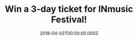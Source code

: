 ---
campaign-uuid: "c-a60a1189-342b-4ca8-ae3a-34305390932a"
type: "Preview"
category: "Competition"
date: "2018-04-02T00:00:00.000Z"
end-date: "2018-04-20T00:00:00.000Z"
disable-form: false
is_promoted: false
has_entry_page: true
title: "Win a 3-day ticket for INmusic Festival!"
competition-description: "Fans of Nick Cave and The Bad Seeds, Queens of the Stone\
  \ Age, The Kills and St.Vincent get ready because your summer starts here! We’ve\
  \ been lucky enough to get our hands on tickets to the coveted INmusic Festival\
  \ and they’re up for grabs for 2 very lucky NME readers!"
hero-header: "Win a 3-day ticket for INmusic Festival!"
hero-subheader: "Win a 3-day festival and 7-day camping ticket for INmusic Festival\
  \ in Zagreb, Croatia taking place from June 25th – 27th 2018!"
terms-confirmation: "N/A"
banner-img: "https://assets.expresslyapp.com/asset-266a833d-60c6-40fc-ade8-c8341d857d90.jpg"
logo-left-href: "http://www.nme.com/"
logo-left-image: "https://assets.expresslyapp.com/asset-72adbf1a-6bed-4427-84c6-e2efb2c697e2.jpg"
logo-left-title: "NME"
bg-image-hero: "https://assets.expresslyapp.com/asset-480d9801-1541-49ce-a2b9-bbf0504a3ece.jpg"
bg-image-first: "https://assets.expresslyapp.com/asset-cee651bd-125c-40a9-9679-ad298bf18257.jpg"
bg-image-second: "https://assets.expresslyapp.com/asset-5ab957f4-1c97-467d-835d-0167e2ff57d2.jpg"
bg-image-third: "https://assets.expresslyapp.com/asset-989e0c67-c5d3-429b-8873-6480d44275f0.jpg"
section1-content: "What better way to kick off the summer in style than with an amazing\
  \ festival and camping tickets to the13th INmusic Festival in the beautiful Zagreb,\
  \ Croatia? Spanning three beautiful islands in the middle of Lake Jarun, Zagreb,\
  \ you’ll be spoilt to find a more idyllic location to enjoy your favourite bands!"
section2-content: "<p>The line-up is packed to hilt with bands not to be missed live,\
  \ from pioneering new artists to rock legends. Kicking off the headliners are the\
  \ Villians Josh Homme and the gang, Queens of Stone Age, bringing back their Californian\
  \ desert grooves; with over 20 million album sales worldwide you can’t afford to\
  \ miss Alice In Chains or the acclaimed Indie band Interpol’s Croatian debut and\
  \ many, many more!</p>"
section3-content: "<p>INmusic offers something for everyone. An array of the best\
  \ indie rock bands on the planet, sunshine, a picturesque location and activities\
  \ like swimming, yoga and sports. Hardcore campers lay back and relax with the lakeside\
  \ camping on two of the islands that are equipped with Wi-Fi, showers and beaches\
  \ camping has never looked so good!</p>\r\n<p>If you are over 16, complete the form\
  \ below to be in with a chance to rock out with INmusic in Croatia!</p>\r\n<p>Good\
  \ luck!</p>"
entry-title: "Win a 3-day ticket for INmusic Festival!"
entry-content: "<p>Enter the draw to Win a 3-day ticket for INmusic festival by completing\
  \ the form below before 23:59 on 20 April 2018.</p>"
has-winner: false
prize-description: "A 3-day festival and 7-day camping ticket to INmusic festival,\
  \ lake Jarun, Zagreb on 25th-27th June 2018"
special-conditions: "<a href=\"https://aaa.nme.com/etc/INMusic_TsCs.pdf\"> INmusic\
  \ Festival Terms & Conditions </a>"
---